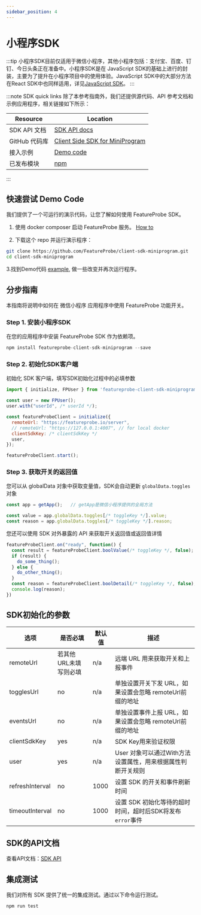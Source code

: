 ```yaml
---
sidebar_position: 4
---
```


# 小程序SDK

:::tip
小程序SDK目前仅适用于微信小程序，其他小程序包括：支付宝、百度、钉钉、今日头条正在准备中。小程序SDK是在 JavaScript SDK的基础上进行的封装，主要为了提升在小程序项目中的使用体验。JavaScript SDK中的大部分方法在React SDK中也同样适用，详见[JavaScript SDK](./javascript-sdk.md)。
:::

:::note SDK quick links
除了本参考指南外，我们还提供源代码、API 参考文档和示例应用程序，相关链接如下所示：

| **Resource**  | **Location**                                                 |
| ------------- | ------------------------------------------------------------ |
| SDK API 文档  | [ SDK API docs](https://featureprobe.github.io/client-sdk-miniprogram/) |
| GitHub 代码库 | [Client Side SDK for MiniProgram](https://github.com/FeatureProbe/client-sdk-miniprogram) |
| 接入示例      | [Demo code](https://github.com/FeatureProbe/client-sdk-miniprogram/tree/main/example) |
| 已发布模块    | [npm](https://www.npmjs.com/package/featureprobe-client-sdk-miniprogram) |

:::

## 快速尝试 Demo Code

我们提供了一个可运行的演示代码，让您了解如何使用 FeatureProbe SDK。

1. 使用 docker composer 启动 FeatureProbe 服务。 [How to](https://github.com/FeatureProbe/FeatureProbe#1-starting-featureprobe-service-with-docker-compose)

2. 下载这个 repo 并运行演示程序：

```bash
git clone https://github.com/FeatureProbe/client-sdk-miniprogram.git
cd client-sdk-miniprogram
```

3.找到Demo代码 [example](https://github.com/FeatureProbe/client-sdk-miniprogram/tree/main/example),
做一些改变并再次运行程序。


## 分步指南

本指南将说明中如何在 微信小程序 应用程序中使用 FeatureProbe 功能开关。

### Step 1. 安装小程序SDK

在您的应用程序中安装 FeatureProbe SDK 作为依赖项。


```js
npm install featureprobe-client-sdk-miniprogram --save
```


### Step 2. 初始化SDK客户端
初始化 SDK 客户端，填写SDK初始化过程中的必填参数


```js
import { initialize, FPUser } from 'featureprobe-client-sdk-miniprogram';

const user = new FPUser();
user.with("userId", /* userId */);

const featureProbeClient = initialize({
  remoteUrl: "https://featureprobe.io/server",
  // remoteUrl: "https://127.0.0.1:4007", // for local docker
  clientSdkKey: /* clientSdkKey */
  user,
});

featureProbeClient.start();
```

### Step 3. 获取开关的返回值


您可以从 globalData 对象中获取变量值，SDK会自动更新 `globalData.toggles` 对象

```js
const app = getApp();   // getApp是微信小程序提供的全局方法

const value = app.globalData.toggles[/* toggleKey */].value;
const reason = app.globalData.toggles[/* toggleKey */].reason;
```

您还可以使用 SDK 对外暴露的 API 来获取开关返回值或返回值详情

```js
featureProbeClient.on("ready", function() {
  const result = featureProbeClient.boolValue(/* toggleKey */, false);
  if (result) {
    do_some_thing();
  } else {
    do_other_thing();
  }
  const reason = featureProbeClient.boolDetail(/* toggleKey */, false);
  console.log(reason);
})
```

## SDK初始化的参数

| 选项            | 是否必填       | 默认值 | 描述                                                                                                                                      |
|-------------------|----------------|---------|--------------------------------------------------------------------------------------------------------------------------------------------------|
| remoteUrl         | 若其他URL未填写则必填 | n/a     | 远端 URL 用来获取开关和上报事件 |
| togglesUrl        | no             | n/a     | 单独设置开关下发 URL，如果设置会忽略 remoteUrl前缀的地址 |
| eventsUrl         | no             | n/a     | 单独设置事件上报 URL，如果设置会忽略 remoteUrl前缀的地址 |
| clientSdkKey      | yes            | n/a     | SDK Key用来验证权限   |
| user              | yes            | n/a     | User 对象可以通过With方法设置属性，用来根据属性判断开关规则 |
| refreshInterval   | no            | 1000    | 设置 SDK 的开关和事件刷新时间   |
| timeoutInterval   | no            | 1000    | 设置 SDK 初始化等待的超时时间，超时后SDK将发布`error`事件   |

## SDK的API文档

查看API文档：[SDK API](https://featureprobe.github.io/client-sdk-miniprogram/)


## 集成测试

我们对所有 SDK 提供了统一的集成测试。通过以下命令运行测试。

```shell
npm run test
```